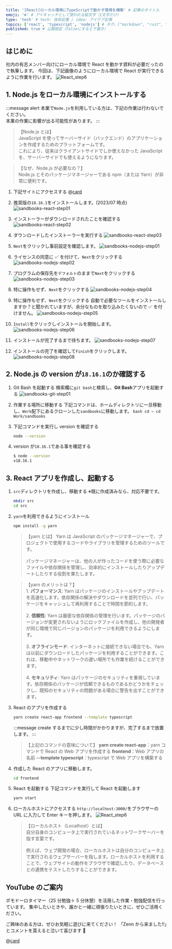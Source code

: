 ```yaml
---
title: '[React]ローカル環境にTypeScriptで動かす環境を構築' # 記事のタイトル
emoji: '❄' # アイキャッチとして使われる絵文字（1文字だけ）
type: 'tech' # tech: 技術記事 / idea: アイデア記事
topics: ['react', 'typescript', 'nodejs'] # タグ。["markdown", "rust", "aws"]のように指定する
published: true # 公開設定（falseにすると下書き）
---
```


## はじめに

社内の有志メンバー向けにローカル環境で React を動かす資料が必要だったので執筆します。
今回は、下記画像のようにローカル環境で React が実行できるように作業を行います。
![React_step6](/images/React_step6.png)

## 1. Node.js をローカル環境にインストールする

:::message alert
本業で`Node.js`を利用している方は、下記の作業は行わないでください。<br>本業の作業に影響が出る可能性があります。
:::

> 【Node.js とは】<br>JavaScript を使ってサーバーサイド（バックエンド）のアプリケーションを作成するためのプラットフォームです。<br>これにより、従来はクライアントサイドでしか使えなかった JavaScript を、サーバーサイドでも使えるようになります。

> 【なぜ、Node.js が必要なの？】<br>Node.js とそのパッケージマネージャーである npm（または Yarn）が非常に便利です。

1. 下記サイトにアクセスする
   @[card](https://nodejs.org/ja)
2. 推奨版の`18.16.1`をインストールします。(2023/07 時点)
   ![sandbooks-react-step01](/images/sandbooks-react-step01.png)
3. インストーラーがダウンロードされたことを確認する
   ![sandbooks-react-step02](/images/sandbooks-react-step02.png)
4. ダウンロードしたインストーラーを実行する
   ![sandbooks-react-step03](/images/sandbooks-react-step03.png)

5. `Next`をクリックし事前設定を確認します。
   ![sandbooks-nodejs-step01](/images/sandbooks-nodejs-step01.png)

6. ライセンスの同意に ✅ を付けて、`Next`をクリックする
   ![sandbooks-nodejs-step02](/images/sandbooks-nodejs-step02.png)

7. プログラムの保存先を`デフォルト`のままで`Next`をクリックする
   ![sandbooks-nodejs-step03](/images/sandbooks-nodejs-step03.png)

8. 特に操作もせず、`Next`をクリックする
   ![sandbooks-nodejs-step04](/images/sandbooks-nodejs-step04.png)

9. 特に操作もせず、`Next`をクリックする
   自動で必要なツールをインストールしますか？と聞かれていますが、余分なものを取り込みたくないので ✅ を付けません。
   ![sandbooks-nodejs-step05](/images/sandbooks-nodejs-step05.png)

10. `Install`をクリックしインストールを開始します。
    ![sandbooks-nodejs-step06](/images/sandbooks-nodejs-step06.png)

11. インストールが完了するまで待ちます。
    ![sandbooks-nodejs-step07](/images/sandbooks-nodejs-step07.png)

12. インストールの完了を確認して`Finish`をクリックします。
    ![sandbooks-nodejs-step08](/images/sandbooks-nodejs-step08.png)

## 2. Node.js の version が`18.16.1`のか確認する

1. Git Bash を起動する
   検索欄に`git bash`と検索し、**Git Bash**アプリを起動する
   ![sandbooks-git-step01](/images/sandbooks-git-step01.png)

2. 作業する場所に移動する
   下記コマンドは、ホームディレクトリに一旦移動し、`Work`配下にあるクローンした`sandbooks`に移動します。
   `bash
cd ~
cd Work/sandbooks
`

3. 下記コマンドを実行し version を確認する

   ```bash
   node --version
   ```

4. version が`18.16.1`である事を確認する
   ```bash
   $ node --version
   v18.16.1
   ```

## 3. React アプリを作成し、起動する

1. `src`ディレクトリを作成し、移動する
   ※既に作成済みなら、対応不要です。

   ```bash
   mkdir src
   cd src
   ```

2. `yarn`を利用できるようにインストール

   ```bash
   npm install -g yarn
   ```

   > 【yarn とは】
   > Yarn は JavaScript のパッケージマネージャーで、プロジェクトで使用するコードやライブラリを管理するためのツールです。<br><br>パッケージマネージャーは、他の人が作ったコードを使う際に必要なファイルや依存関係を管理し、効率的にインストールしたりアップデートしたりする役割を果たします。

   > 【yarn のメリットは？】<br>1. **パフォーマンス**: Yarn はパッケージのインストールやアップデートを高速化します。依存関係の解決やダウンロードを並列で行い、パッケージをキャッシュして再利用することで時間を節約します。<br><br>2. **信頼性**: Yarn は厳密な依存関係の管理を行います。パッケージのバージョンが変更されないようにロックファイルを作成し、他の開発者が同じ環境で同じバージョンのパッケージを利用できるようにします。<br><br>3. **オフラインモード**: インターネットに接続できない場合でも、Yarn は以前にダウンロードしたパッケージを利用することができます。これは、移動中やネットワークの遅い場所でも作業を続けることができます。<br><br>4. **セキュリティ**: Yarn はパッケージのセキュリティを重視しています。依存関係のパッケージが信頼できるものであるかどうかをチェックし、既知のセキュリティの問題がある場合に警告を出すことができます。

3. React のアプリを作成する

   ```bash
   yarn create react-app frontend --template typescript
   ```

   :::message
   create するまでに少し時間がかかりますが、完了するまで放置します。
   :::

   > 【上記のコマンドの意味について】
   > **yarn create react-app**：yarn コマンドで React の Web アプリを作成する
   > **frontend**：Web アプリの名前
   > **--template typescript**：typescript で Web アプリを構築する

4. 作成した React のアプリに移動します。

   ```bash
   cd frontend
   ```

5. React を起動する
   下記コマンドを実行して React を起動します
   ```bash
   yarn start
   ```
6. ローカルホストにアクセスする
   `http://localhost:3000/`をブラウザーの URL に入力して Enter キーを押します。
   ![React_step6](/images/React_step6.png)
   > 【ローカルホスト（Localhost）とは】<br>自分自身のコンピュータ上で実行されているネットワークサーバーを指す言葉です。<br><br>例えば、ウェブ開発の場合、ローカルホストは自分のコンピュータ上で実行されるウェブサーバーを指します。ローカルホストを利用することで、ウェブサイトの動作をブラウザで確認したり、データベースとの連携をテストしたりすることができます。

## YouTube のご案内

ポモドーロタイマー（25 分勉強＋ 5 分休憩）を活用した作業・勉強配信を行っています。
集中したいときや、誰かと一緒に頑張りたいときに、ぜひご活用ください。

ご興味のある方は、ぜひお気軽に遊びに来てください！
「Zenn から来ました!!」とコメントを貰えると泣いて喜びます 🤣

@[card](https://www.youtube.com/@aew2sbee)
